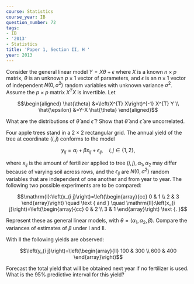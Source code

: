 ```yaml
---
course: Statistics
course_year: IB
question_number: 72
tags:
- IB
- '2013'
- Statistics
title: 'Paper 1, Section II, H '
year: 2013
---
```




Consider the general linear model $Y=X \theta+\epsilon$ where $X$ is a known $n \times p$ matrix, $\theta$ is an unknown $p \times 1$ vector of parameters, and $\epsilon$ is an $n \times 1$ vector of independent $N\left(0, \sigma^{2}\right)$ random variables with unknown variance $\sigma^{2}$. Assume the $p \times p$ matrix $X^{T} X$ is invertible. Let

$$\begin{aligned}
\hat{\theta} &=\left(X^{T} X\right)^{-1} X^{T} Y \\
\hat{\epsilon} &=Y-X \hat{\theta}
\end{aligned}$$

What are the distributions of $\hat{\theta}$ and $\hat{\epsilon}$ ? Show that $\hat{\theta}$ and $\hat{\epsilon}$ are uncorrelated.

Four apple trees stand in a $2 \times 2$ rectangular grid. The annual yield of the tree at coordinate $(i, j)$ conforms to the model

$$y_{i j}=\alpha_{i}+\beta x_{i j}+\epsilon_{i j}, \quad i, j \in\{1,2\},$$

where $x_{i j}$ is the amount of fertilizer applied to tree $(i, j), \alpha_{1}, \alpha_{2}$ may differ because of varying soil across rows, and the $\epsilon_{i j}$ are $N\left(0, \sigma^{2}\right)$ random variables that are independent of one another and from year to year. The following two possible experiments are to be compared:

$$\mathrm{I}:\left(x_{i j}\right)=\left(\begin{array}{cc}
0 & 1 \\
2 & 3
\end{array}\right) \quad \text { and } \quad \mathrm{II}:\left(x_{i j}\right)=\left(\begin{array}{cc}
0 & 2 \\
3 & 1
\end{array}\right) \text {. }$$

Represent these as general linear models, with $\theta=\left(\alpha_{1}, \alpha_{2}, \beta\right)$. Compare the variances of estimates of $\beta$ under I and II.

With II the following yields are observed:

$$\left(y_{i j}\right)=\left(\begin{array}{ll}
100 & 300 \\
600 & 400
\end{array}\right)$$

Forecast the total yield that will be obtained next year if no fertilizer is used. What is the $95 \%$ predictive interval for this yield?